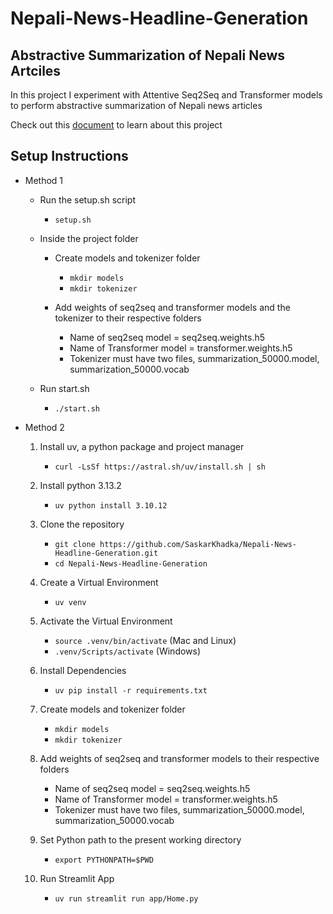 # Nepali-News-Headline-Generation
## Abstractive Summarization of Nepali News Artciles

In this project I experiment with Attentive Seq2Seq and Transformer models to perform abstractive summarization of Nepali news articles

Check out this <a href="report/Nepali News Headline Generation.pdf">document</a> to learn about this project

## Setup Instructions

- Method 1
    - Run the setup.sh script
        - `setup.sh`

    - Inside the project folder
        - Create models and tokenizer folder
            - `mkdir models`
            - `mkdir tokenizer`

        - Add weights of seq2seq and transformer models and the tokenizer to their respective folders
            - Name of seq2seq model = seq2seq.weights.h5
            - Name of Transformer model = transformer.weights.h5
            - Tokenizer must have two files, summarization_50000.model, summarization_50000.vocab
    - Run start.sh
        - `./start.sh`

- Method 2
    1. Install uv, a python package and project manager
        - `curl -LsSf https://astral.sh/uv/install.sh | sh`

    2. Install python 3.13.2
        - `uv python install 3.10.12`

    3. Clone the repository
        - `git clone https://github.com/SaskarKhadka/Nepali-News-Headline-Generation.git`
        - `cd Nepali-News-Headline-Generation`

    2. Create a Virtual Environment
        - `uv venv`

    3. Activate the Virtual Environment
        - `source .venv/bin/activate` (Mac and Linux)
        - `.venv/Scripts/activate` (Windows)

    4. Install Dependencies
        - `uv pip install -r requirements.txt`

    5. Create models and tokenizer folder
        - `mkdir models`
        - `mkdir tokenizer`

    6. Add weights of seq2seq and transformer models to their respective folders
        - Name of seq2seq model = seq2seq.weights.h5
        - Name of Transformer model = transformer.weights.h5
        - Tokenizer must have two files, summarization_50000.model, summarization_50000.vocab

    7. Set Python path to the present working directory
        - `export PYTHONPATH=$PWD`

    8. Run Streamlit App
        - `uv run streamlit run app/Home.py`